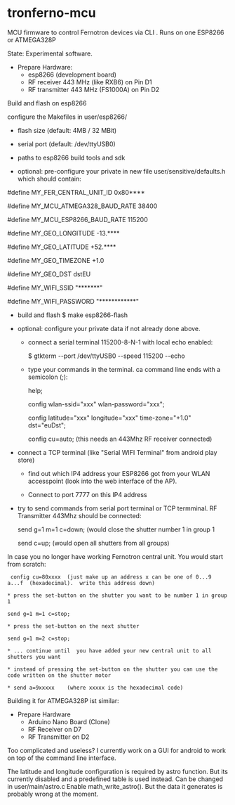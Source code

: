 # tronferno-mcu
MCU firmware to control Fernotron devices via CLI . Runs on one ESP8266 or ATMEGA328P 

State: Experimental software.

* Prepare Hardware:
  * esp8266 (development board)
  * RF receiver 443 MHz (like RXB6) on Pin D1
  * RF transmitter 443 MHz (FS1000A) on Pin D2


Build and flash on esp8266


configure the Makefiles in user/esp8266/
* flash size (default: 4MB / 32 MBit)
* serial port (default: /dev/ttyUSB0)
* paths to esp8266 build tools and sdk

* optional: pre-configure your private in new file user/sensitive/defaults.h which should contain:

#define MY_FER_CENTRAL_UNIT_ID 0x80****

#define MY_MCU_ATMEGA328_BAUD_RATE 38400

#define MY_MCU_ESP8266_BAUD_RATE 115200

#define MY_GEO_LONGITUDE -13.****

#define MY_GEO_LATITUDE +52.****

#define MY_GEO_TIMEZONE +1.0

#define MY_GEO_DST dstEU

#define MY_WIFI_SSID "*******"

#define MY_WIFI_PASSWORD "************"


* build and flash
  $ make esp8266-flash

* optional: configure your private data if not already done above. 
  * connect a serial terminal 115200-8-N-1 with local echo enabled:
  
    $ gtkterm --port /dev/ttyUSB0 --speed 115200 --echo
    
  * type your commands in the terminal. ca command line ends with a semicolon (;):
  
      help;
      
      config wlan-ssid="xxx" wlan-password="xxx";
      
      config latitude="xxx" longitude="xxx" time-zone="+1.0" dst="euDst";
      
      config cu=auto;     (this needs an 443Mhz RF receiver connected)
      
* connect a TCP terminal (like "Serial WIFI Terminal" from android play store)

     * find out which IP4 address your ESP8266 got from your WLAN accesspoint (look into the web interface of the AP).
     
     * Connect to port 7777 on this IP4 address 
     


* try to send commands from serial port terminal or TCP termminal.  RF Transmitter 443Mhz should be connected:

     send g=1 m=1 c=down;    (would close the shutter number 1 in group 1
     
     send c=up;              (would open all shutters from all groups)
     
     
In case you no longer have working Fernotron central unit. You would start from scratch:
 
     config cu=80xxxx  (just make up an address x can be one of 0...9 a...f  (hexadecimal).  write this address down)
    
    * press the set-button on the shutter you want to be number 1 in group 1
    
    send g=1 m=1 c=stop;
    
    * press the set-button on the next shutter
    
    send g=1 m=2 c=stop;
    
    * ... continue until  you have added your new central unit to all shutters you want
    
    * instead of pressing the set-button on the shutter you can use the code written on the shutter motor 
    
    * send a=9xxxxx    (where xxxxx is the hexadecimal code)
    
 Building it for ATMEGA328P ist similar:
 
 * Prepare Hardware 
    * Arduino Nano Board (Clone)
    * RF Receiver on D7
    * RF Transmitter on D2
    
    
   
   
 Too complicated and useless? I currently work on a GUI for android to work on top of the command line interface.
 
 The latitude and longitude configuration is required by astro function. But its currently disabled and a predefined table is used instead. Can be changed in user/main/astro.c  Enable math_write_astro(). But the data it generates is probably wrong at the moment.
 
 
 

